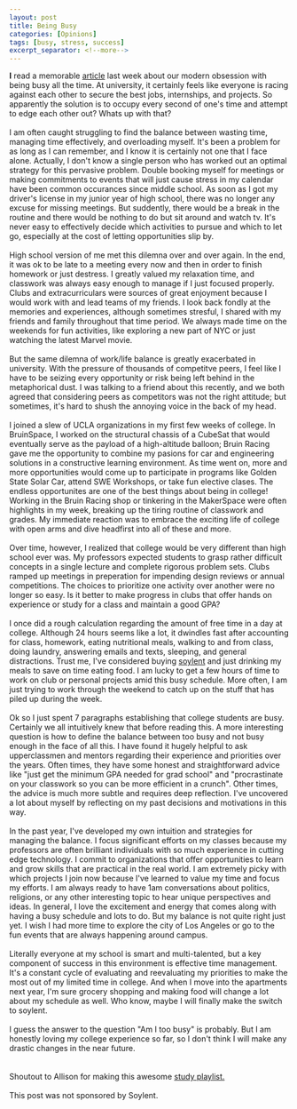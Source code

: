 ```yaml
---
layout: post
title: Being Busy
categories: [Opinions]
tags: [busy, stress, success]
excerpt_separator: <!--more-->
---
```


**I** read a memorable <a href="https://www.linkedin.com/pulse/why-being-busy-isnt-sign-intelligence-leadership-john-hall/">article</a> last week about our modern obsession with being busy all the time. At university, it certainly feels like everyone is racing against each other to secure the best jobs, internships, and projects. So apparently the solution is to occupy every second of one's time and attempt to edge each other out? Whats up with that? <!--more-->
<br/><br/>
I am often caught struggling to find the balance between wasting time, managing time effectively, and overloading myself. It's been a problem for as long as I can remember, and I know it is certainly not one that I face alone. Actually, I don't know a single person who has worked out an optimal strategy for this pervasive problem. Double booking myself for meetings or making commitments to events that will just cause stress in my calendar have been common occurances since middle school. As soon as I got my driver's license in my junior year of high school, there was no longer any excuse for missing meetings. But suddently, there would be a break in the routine and there would be nothing to do but sit around and watch tv. It's never easy to effectively decide which activities to pursue and which to let go, especially at the cost of letting opportunities slip by. 
<br/><br/>
High school version of me met this dilemna over and over again. In the end, it was ok to be late to a meeting every now and then in order to finish homework or just destress. I greatly valued my relaxation time, and classwork was always easy enough to manage if I just focused properly. Clubs and extracurriculars were sources of great enjoyment because I would work with and lead teams of my friends. I look back fondly at the memories and experiences, although sometimes stresful, I shared with my friends and family throughout that time period. We always made time on the weekends for fun activities, like exploring a new part of NYC or just watching the latest Marvel movie. 
<br/><br/>
But the same dilemna of work/life balance is greatly exacerbated in university. With the pressure of thousands of competitve peers, I feel like I have to be seizing every opportunity or risk being left behind in the metaphorical dust. I was talking to a friend about this recently, and we both agreed that considering peers as competitors was not the right attitude; but sometimes, it's hard to shush the annoying voice in the back of my head. 
<br/><br/>
I joined a slew of UCLA organizations in my first few weeks of college. In BruinSpace, I worked on the structural chassis of a CubeSat that would eventually serve as the payload of a high-altitude balloon; Bruin Racing gave me the opportunity to combine my pasions for car and engineering solutions in a constructive learning environment. As time went on, more and more opportunities would come up to participate in programs like Golden State Solar Car, attend SWE Workshops, or take fun elective clases. The endless opportunites are one of the best things about being in college! Working in the Bruin Racing shop or tinkering in the MakerSpace were often highlights in my week, breaking up the tiring routine of classwork and grades. My immediate reaction was to embrace the exciting life of college with open arms and dive headfirst into all of these and more. 
<br/><br/>
Over time, however, I realized that college would be very different than high school ever was. My professors expected students to grasp rather difficult concepts in a single lecture and complete rigorous problem sets. Clubs ramped up meetings in preperation for impending design reviews or annual competitions. The choices to prioritize one activity over another were no longer so easy. Is it better to make progress in clubs that offer hands on experience or study for a class and maintain a good GPA? 
<br/><br/>
I once did a rough calculation regarding the amount of free time in a day at college. Although 24 hours seems like a lot, it dwindles fast after accounting for class, homework, eating nutritional meals, walking to and from class, doing laundry, answering emails and texts, sleeping, and general distractions. Trust me, I've considered buying <a href="https://soylent.com/">soylent</a> and just drinking my meals to save on time eating food. I am lucky to get a few hours of time to work on club or personal projects amid this busy schedule. More often, I am just trying to work through the weekend to catch up on the stuff that has piled up during the week. 
<br/><br/>
Ok so I just spent 7 paragraphs establishing that college students are busy. Certainly we all intuitively knew that before reading this. A more interesting question is how to define the balance between too busy and not busy enough in the face of all this. I have found it hugely helpful to ask upperclassmen and mentors regarding their experience and priorities over the years. Often times, they have some honest and straightforward advice like "just get the minimum GPA needed for grad school" and "procrastinate on your classwork so you can be more efficient in a crunch". Other times, the advice is much more subtle and requires deep reflection. I've uncovered a lot about myself by reflecting on my past decisions and motivations in this way. 
<br/><br/>
In the past year, I've developed my own intuition and strategies for managing the balance. I focus significant efforts on my classes because my professors are often brilliant individuals with so much experience in cutting edge technology. I commit to organizations that offer opportunities to learn and grow skills that are practical in the real world. I am extremely picky with which projects I join now because I've learned to value my time and focus my efforts. I am always ready to have 1am conversations about politics, religions, or any other interesting topic to hear unique perspectives and ideas. In general, I love the excitement and energy that comes along with having a busy schedule and lots to do. But my balance is not quite right just yet. I wish I had more time to explore the city of Los Angeles or go to the fun events that are always happening around campus. 
<br/><br/>
Literally everyone at my school is smart and multi-talented, but a key component of success in this environment is effective time management. It's a constant cycle of evaluating and reevaluating my priorities to make the most out of my limited time in college. And when I move into the apartments next year, I'm sure grocery shopping and making food will change a lot about my schedule as well. Who know, maybe I will finally make the switch to soylent. 
<br/><br/>
I guess the answer to the question "Am I too busy" is probably. But I am honestly loving my college experience so far, so I don't think I will make any drastic changes in the near future. 
<br/><br/><br/>
Shoutout to Allison for making this awesome <a href="https://open.spotify.com/playlist/5qFTTzx3vJnglLdO2YvC4W?si=qIb3VDK0RPqNOx4qsPIv5g">study playlist.</a> 
<br/><br/>
This post was not sponsored by Soylent. 